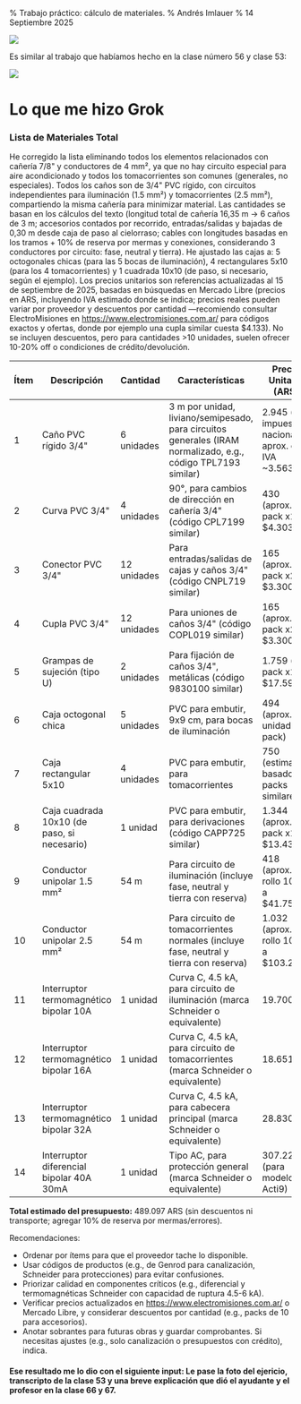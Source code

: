 % Trabajo práctico: cálculo de materiales.
% Andrés Imlauer
% 14 Septiembre 2025

![](https://blogger.googleusercontent.com/img/b/R29vZ2xl/AVvXsEgS-E7LuGF3bbNW9Jil0mOj5EZDVsVOgi2HGLU7WRSbCfs-Ng0isvSGSniKcJsMpfORJINxWYtc7Yb60oD3VYCN9SdKFgJvGKW3OCCAJC03kms7BBCRJNzxuABhDAO954UveypQCOfsikbip2PIaA732L6DFxvIQYyMbxTZqkI9wni5gHRGCold4IX1f9s/s4160/IMG_20250910_063954540.jpg)

Es similar al trabajo que habíamos hecho en la clase número 56 y clase 53:

![](https://blogger.googleusercontent.com/img/b/R29vZ2xl/AVvXsEgXkbt34OXoK0F0uHoMcFpHN8kkeLadysF7VXUwqm8meWtkS3LYFCmRxnpbqdgXVcDE_fV4euTFcqktgCMsxfDMoMl1YT-1YVDH-UUaDz5tp3bAHqg-NxxQR1LdT2EHoVLJVxn6zjWgVgVjw9oZEIpgTU-FN7OyxOVRrGhfGYFiffdh3OWVep10zIb85zw/s4160/IMG_20250813_202531818.jpg)

# Lo que me hizo Grok

### Lista de Materiales Total 

He corregido la lista eliminando todos los elementos relacionados con cañería 7/8" y conductores de 4 mm², ya que no hay circuito especial para aire acondicionado y todos los tomacorrientes son comunes (generales, no especiales). Todos los caños son de 3/4" PVC rígido, con circuitos independientes para iluminación (1.5 mm²) y tomacorrientes (2.5 mm²), compartiendo la misma cañería para minimizar material. Las cantidades se basan en los cálculos del texto (longitud total de cañería 16,35 m → 6 caños de 3 m; accesorios contados por recorrido, entradas/salidas y bajadas de 0,30 m desde caja de paso al cielorraso; cables con longitudes basadas en los tramos + 10% de reserva por mermas y conexiones, considerando 3 conductores por circuito: fase, neutral y tierra). He ajustado las cajas a: 5 octogonales chicas (para las 5 bocas de iluminación), 4 rectangulares 5x10 (para los 4 tomacorrientes) y 1 cuadrada 10x10 (de paso, si necesario, según el ejemplo). Los precios unitarios son referencias actualizadas al 15 de septiembre de 2025, basadas en búsquedas en Mercado Libre (precios en ARS, incluyendo IVA estimado donde se indica; precios reales pueden variar por proveedor y descuentos por cantidad —recomiendo consultar ElectroMisiones en https://www.electromisiones.com.ar/ para códigos exactos y ofertas, donde por ejemplo una cupla similar cuesta $4.133). No se incluyen descuentos, pero para cantidades >10 unidades, suelen ofrecer 10-20% off o condiciones de crédito/devolución.

| Ítem | Descripción | Cantidad | Características | Precio Unitario (ARS) | Precio Total (ARS) |
|------|-------------|----------|-----------------|-----------------------|--------------------|
| 1 | Caño PVC rígido 3/4" | 6 unidades | 3 m por unidad, liviano/semipesado, para circuitos generales (IRAM normalizado, e.g., código TPL7193 similar) | 2.945  (sin impuestos nacionales, aprox. con IVA ~3.563) | 21.378 |
| 2 | Curva PVC 3/4" | 4 unidades | 90°, para cambios de dirección en cañería 3/4" (código CPL7199 similar) | 430  (aprox. de pack x10 a $4.303) | 1.720 |
| 3 | Conector PVC 3/4" | 12 unidades | Para entradas/salidas de cajas y caños 3/4" (código CNPL719 similar) | 165  (aprox. de pack x20 a $3.300) | 1.980 |
| 4 | Cupla PVC 3/4" | 12 unidades | Para uniones de caños 3/4" (código COPL019 similar) | 165  (aprox. de pack x20 a $3.300) | 1.980 |
| 5 | Grampas de sujeción (tipo U) | 2 unidades | Para fijación de caños 3/4", metálicas (código 9830100 similar) | 1.759  (de pack x10 a $17.590) | 3.518 |
| 6 | Caja octogonal chica | 5 unidades | PVC para embutir, 9x9 cm, para bocas de iluminación | 494  (aprox. por unidad de pack) | 2.470 |
| 7 | Caja rectangular 5x10 | 4 unidades | PVC para embutir, para tomacorrientes | 750  (estimado basado en packs similares) | 3.000 |
| 8 | Caja cuadrada 10x10 (de paso, si necesario) | 1 unidad | PVC para embutir, para derivaciones (código CAPP725 similar) | 1.344  (aprox. de pack x10 a $13.438) | 1.344 |
| 9 | Conductor unipolar 1.5 mm² | 54 m | Para circuito de iluminación (incluye fase, neutral y tierra con reserva) | 418  (aprox. de rollo 100m a $41.750) | 22.572 |
| 10 | Conductor unipolar 2.5 mm² | 54 m | Para circuito de tomacorrientes normales (incluye fase, neutral y tierra con reserva) | 1.032  (aprox. de rollo 100m a $103.254) | 55.728 |
| 11 | Interruptor termomagnético bipolar 10A | 1 unidad | Curva C, 4.5 kA, para circuito de iluminación (marca Schneider o equivalente) | 19.700  | 19.700 |
| 12 | Interruptor termomagnético bipolar 16A | 1 unidad | Curva C, 4.5 kA, para circuito de tomacorrientes (marca Schneider o equivalente) | 18.651  | 18.651 |
| 13 | Interruptor termomagnético bipolar 32A | 1 unidad | Curva C, 4.5 kA, para cabecera principal (marca Schneider o equivalente) | 28.830  | 28.830 |
| 14 | Interruptor diferencial bipolar 40A 30mA | 1 unidad | Tipo AC, para protección general (marca Schneider o equivalente) | 307.226  (para modelo Acti9) | 307.226 |

**Total estimado del presupuesto:** 489.097 ARS (sin descuentos ni transporte; agregar 10% de reserva por mermas/errores). 

Recomendaciones:
- Ordenar por ítems para que el proveedor tache lo disponible.
- Usar códigos de productos (e.g., de Genrod para canalización, Schneider para protecciones) para evitar confusiones.
- Priorizar calidad en componentes críticos (e.g., diferencial y termomagnéticas Schneider con capacidad de ruptura 4.5-6 kA).
- Verificar precios actualizados en https://www.electromisiones.com.ar/  o Mercado Libre, y considerar descuentos por cantidad (e.g., packs de 10 para accesorios).
- Anotar sobrantes para futuras obras y guardar comprobantes. Si necesitas ajustes (e.g., solo canalización o presupuestos con crédito), indica.
   
#### Ese resultado me lo dio con el siguiente input: Le pase la foto del ejericio, transcripto de la clase 53 y una breve explicación que dió el ayudante y el profesor en la clase 66 y 67.

